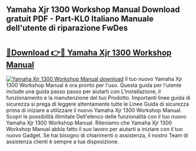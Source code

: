 ## Yamaha Xjr 1300 Workshop Manual Download gratuit PDF - Part-KL0 Italiano Manuale dell'utente di riparazione FwDes

# <h2><a href="http://dfdj9u.blite.top/?on=Yamaha+Xjr+1300+Workshop+Manual">🔗Download 👉🔴 Yamaha Xjr 1300 Workshop Manual</a></h2>

[![Yamaha Xjr 1300 Workshop Manual download](https://i.imgur.com/lujVjoI.png)](http://dfdj9u.blite.top/?on=Yamaha+Xjr+1300+Workshop+Manual)
Il tuo nuovo Yamaha Xjr 1300 Workshop Manual è ora pronto per l'uso. Questa guida per l'utente include una guida passo passo per aiutarti con L'installazione, il funzionamento e la manutenzione del tuo Prodotto. Importanti linee guida di sicurezza si prega di leggere attentamente tutte le Linee Guida di sicurezza prima di iniziare a utilizzare il nuovo Yamaha Xjr 1300 Workshop Manual. Scopri le possibilità illimitate Dell'elenco delle funzionalità con il tuo nuovo Yamaha Xjr 1300 Workshop Manual. Riteniamo che Yamaha Xjr 1300 Workshop Manual abbia fatto il suo lavoro per aiutarti a iniziare con il tuo nuovo Gadget. Se hai bisogno di chiarimenti o assistenza, il nostro Team di assistenza clienti è sempre a tua disposizione.
